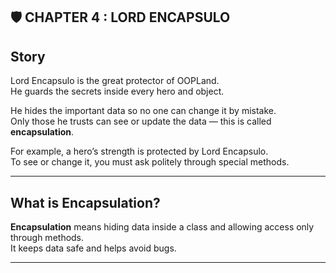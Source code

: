 ## 🛡️ CHAPTER 4 : LORD ENCAPSULO

## Story

Lord Encapsulo is the great protector of OOPLand.  
He guards the secrets inside every hero and object.

He hides the important data so no one can change it by mistake.  
Only those he trusts can see or update the data — this is called **encapsulation**.

For example, a hero’s strength is protected by Lord Encapsulo.  
To see or change it, you must ask politely through special methods.

---

## What is Encapsulation?

**Encapsulation** means hiding data inside a class and allowing access only through methods.  
It keeps data safe and helps avoid bugs.

---
